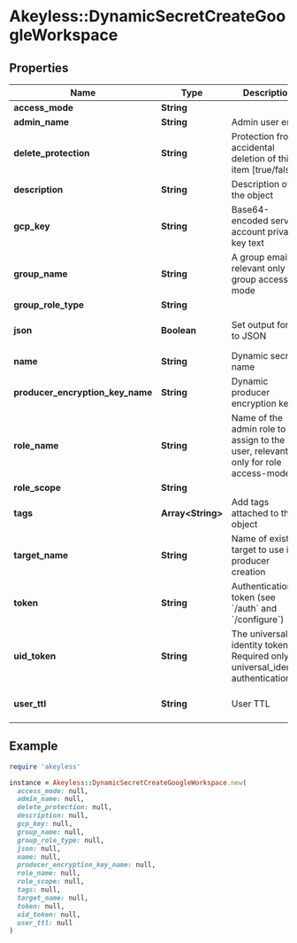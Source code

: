 # Akeyless::DynamicSecretCreateGoogleWorkspace

## Properties

| Name | Type | Description | Notes |
| ---- | ---- | ----------- | ----- |
| **access_mode** | **String** |  |  |
| **admin_name** | **String** | Admin user email |  |
| **delete_protection** | **String** | Protection from accidental deletion of this item [true/false] | [optional] |
| **description** | **String** | Description of the object | [optional] |
| **gcp_key** | **String** | Base64-encoded service account private key text | [optional] |
| **group_name** | **String** | A group email, relevant only for group access-mode | [optional] |
| **group_role_type** | **String** |  | [optional] |
| **json** | **Boolean** | Set output format to JSON | [optional][default to false] |
| **name** | **String** | Dynamic secret name |  |
| **producer_encryption_key_name** | **String** | Dynamic producer encryption key | [optional] |
| **role_name** | **String** | Name of the admin role to assign to the user, relevant only for role access-mode | [optional] |
| **role_scope** | **String** |  | [optional] |
| **tags** | **Array&lt;String&gt;** | Add tags attached to this object | [optional] |
| **target_name** | **String** | Name of existing target to use in producer creation | [optional] |
| **token** | **String** | Authentication token (see &#x60;/auth&#x60; and &#x60;/configure&#x60;) | [optional] |
| **uid_token** | **String** | The universal identity token, Required only for universal_identity authentication | [optional] |
| **user_ttl** | **String** | User TTL | [optional][default to &#39;60m&#39;] |

## Example

```ruby
require 'akeyless'

instance = Akeyless::DynamicSecretCreateGoogleWorkspace.new(
  access_mode: null,
  admin_name: null,
  delete_protection: null,
  description: null,
  gcp_key: null,
  group_name: null,
  group_role_type: null,
  json: null,
  name: null,
  producer_encryption_key_name: null,
  role_name: null,
  role_scope: null,
  tags: null,
  target_name: null,
  token: null,
  uid_token: null,
  user_ttl: null
)
```

